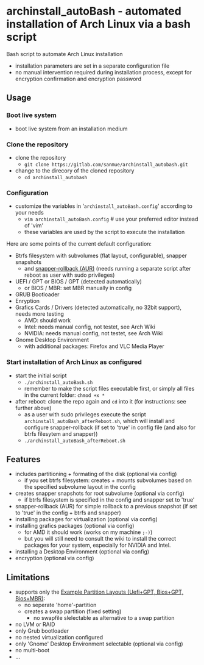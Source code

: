 # archinstall_autoBash - automated installation of Arch Linux via a bash script

Bash script to automate Arch Linux installation

- installation parameters are set in a separate configuration file
- no manual intervention required during installation process, except for encryption confirmation and encryption password

## Usage

### Boot live system

- boot live system from an installation medium

### Clone the repository

- clone the repository
  - `git clone https://gitlab.com/sanmue/archinstall_autobash.git`
- change to the direcory of the cloned repository
  - `cd archinstall_autobash`

### Configuration

- customize the variables in '`archinstall_autoBash.config`' according to your needs
  - `vim archinstall_autoBash.config` # use your preferred editor instead of 'vim'
  - these variables are used by the script to execute the installation

Here are some points of the current default configuration:

- Btrfs filesystem with subvolumes (flat layout, configurable), snapper snapshots
  - and [snapper-rollback (AUR)](https://aur.archlinux.org/packages/snapper-rollback) (needs running a separate script after reboot as user with sudo privileges)
- UEFI / GPT or BIOS / GPT (detected automatically)
  - or BIOS / MBR: set MBR manually in config
- GRUB Bootloader
- Enryption
- Grafics Cards / Drivers (detected automatically, no 32bit support), needs more testing
  - AMD: should work
  - Intel: needs manual config, not testet, see Arch Wiki
  - NVIDIA: needs manual config, not testet, see Arch Wiki
- Gnome Desktop Environment
  - with additional packages: Firefox and VLC Media Player

### Start installation of Arch Linux as configured

- start the initial script
  - `./archinstall_autoBash.sh`
  - remember to make the script files executable first, or simply all files in the current folder: `chmod +x *`
- after reboot: clone the repo again and `cd` into it (for instructions: see further above)
  - as a user with sudo privileges execute the script `archinstall_autoBash_afterReboot.sh`, which will install and configure snapper-rollback (if set to 'true' in config file (and also for btrfs filesytem and snapper))
  - `./archinstall_autoBash_afterReboot.sh`

## Features

- includes partitioning + formating of the disk (optional via config)
  - if you set btrfs filesystem: creates + mounts subvolumes based on the specified subvolume layout in the config
- creates snapper snapshots for root subvolume (optional via config)
  - if btrfs filesystem is specified in the config and snapper set to 'true'
- snapper-rollback (AUR) for simple rollback to a previous snapshot (if set to 'true' in the config + btrfs and snapper)
- installing packages for virtualization (optional via config)
- installing grafics packages (optional via config)
  - for AMD it should work (works on my machine `;-)`)
  - but you will still need to consult the wiki to install the correct packages for your system, especially for NVIDIA and Intel.
- installing a Desktop Environment (optional via config)
- encryption (optional via config)

## Limitations

- supports only the [Example Partition Layouts (Uefi+GPT, Bios+GPT, Bios+MBR)](https://wiki.archlinux.org/title/Partitioning#Example_layouts):
  - no seperate 'home'-partition
  - creates a swap partition (fixed setting)
    - no swapfile slelectable as alternative to a swap partition
- no LVM or RAID
- only Grub bootloader
- no nested virtualization configured
- only 'Gnome' Desktop Environment selectable (optional via config)
- no multi-boot
- ...
